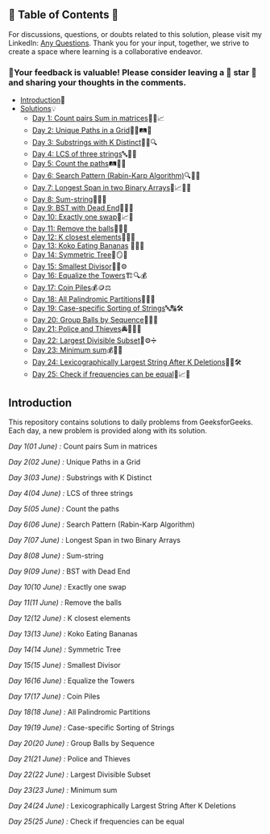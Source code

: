 ## 📜 Table of Contents 📜

For discussions, questions, or doubts related to this solution, please visit my LinkedIn: [Any Questions](https://www.linkedin.com/in/patel-hetkumar-sandipbhai-8b110525a). Thank you for your input, together, we strive to create a space where learning is a collaborative endeavor.

### 🔮Your feedback is valuable! Please consider leaving a 🌟 star 🌟 and sharing your thoughts in the comments.

- [Introduction](../README.md)📝
- [Solutions]()💡
  - [Day 1: Count pairs Sum in matrices](01(June)%20Count%20pairs%20Sum%20in%20matrices.md)🔢➕📈
  - [Day 2: Unique Paths in a Grid](02(June)%20Unique%20Paths%20in%20a%20Grid.md)🚶‍♂️🛤️🧭
  - [Day 3: Substrings with K Distinct](03(June)%20Substrings%20with%20K%20Distinct.md)🧵🔡🔍
  - [Day 4: LCS of three strings](04(June)%20LCS%20of%20three%20strings.md)🔤🔁🧬
  - [Day 5: Count the paths](05(June)%20Count%20the%20paths.md)🛤️🌳🏁
  - [Day 6: Search Pattern (Rabin-Karp Algorithm)](06(June)%20Search%20Pattern%20(Rabin-Karp%20Algorithm).md)🔍🔢🧪
  - [Day 7: Longest Span in two Binary Arrays](07(June)%20Longest%20Span%20in%20two%20Binary%20Arrays.md)🧮📈🕵️‍♂️
  - [Day 8: Sum-string](08(June)%20Sum-string.md)🔢🧮🔁
  - [Day 9: BST with Dead End](09(June)%20BST%20with%20Dead%20End.md)🌳🔚🚧
  - [Day 10: Exactly one swap](10(June)%20Exactly%20one%20swap.md)🔄📈👥
  - [Day 11: Remove the balls](11(June)%20Remove%20the%20balls.md)🎱🧹🧊
  - [Day 12: K closest elements](12(June)%20K%20closest%20elements.md)📍🔢🧲
  - [Day 13: Koko Eating Bananas](13(June)%20Koko%20Eating%20Bananas.md) 🐒🍌⏰
  - [Day 14: Symmetric Tree](14(June)%20Symmetric%20Tree.md)🌳🪞🤖
  - [Day 15: Smallest Divisor](15(June)%20Smallest%20Divisor.md)🔢➗⚙️
  - [Day 16: Equalize the Towers](16(June)%20Equalize%20the%20Towers.md)🏗️🔍💰
  - [Day 17: Coin Piles](17(June)%20Coin%20Piles.md)💰🪙⚖️
  - [Day 18: All Palindromic Partitions](18(June)%20All%20Palindromic%20Partitions.md)🧵🧪🧬
  - [Day 19: Case-specific Sorting of Strings](19(June)%20Case-specific%20Sorting%20of%20Strings.md)🔤🔠🛠️
  - [Day 20: Group Balls by Sequence](20(June)%20Group%20Balls%20by%20Sequence.md)🎱🏀🎲
  - [Day 21: Police and Thieves](21(June)%20Police%20and%20Thieves.md)🚔👮‍♂️🚀
  - [Day 22: Largest Divisible Subset](22(June)%20Largest%20Divisible%20Subset.md)🧩⚙️➗
  - [Day 23: Minimum sum](23(June)%20Minimum%20sum.md)💰🧮🔢
  - [Day 24: Lexicographically Largest String After K Deletions](24(June)%20Lexicographically%20Largest%20String%20After%20K%20Deletions.md)🦁🧹🛠️
  - [Day 25: Check if frequencies can be equal](25(June)%20Check%20if%20frequencies%20can%20be%20equal.md)🧪📈🧮









## Introduction

This repository contains solutions to daily problems from GeeksforGeeks. Each day, a new problem is provided along with its solution.

*Day 1(01 June) :* Count pairs Sum in matrices

*Day 2(02 June) :* Unique Paths in a Grid

*Day 3(03 June) :* Substrings with K Distinct

*Day 4(04 June) :* LCS of three strings

*Day 5(05 June) :* Count the paths

*Day 6(06 June) :* Search Pattern (Rabin-Karp Algorithm)

*Day 7(07 June) :* Longest Span in two Binary Arrays

*Day 8(08 June) :* Sum-string

*Day 9(09 June) :* BST with Dead End

*Day 10(10 June) :* Exactly one swap

*Day 11(11 June) :* Remove the balls

*Day 12(12 June) :* K closest elements

*Day 13(13 June) :* Koko Eating Bananas

*Day 14(14 June) :* Symmetric Tree

*Day 15(15 June) :* Smallest Divisor

*Day 16(16 June) :* Equalize the Towers 

*Day 17(17 June) :* Coin Piles

*Day 18(18 June) :* All Palindromic Partitions

*Day 19(19 June) :* Case-specific Sorting of Strings

*Day 20(20 June) :* Group Balls by Sequence 

*Day 21(21 June) :* Police and Thieves

*Day 22(22 June) :* Largest Divisible Subset

*Day 23(23 June) :* Minimum sum

*Day 24(24 June) :* Lexicographically Largest String After K Deletions

*Day 25(25 June) :* Check if frequencies can be equal 

<!--*Day 26(26 June) :* Insert in Sorted Circular Linked List

*Day 27(27 June) :* Print leaf nodes from preorder traversal of BST

*Day 28(28 June) :* Find rectangle with corners as 1

*Day 29(29 June) :* Sum of nodes on the longest path

*Day 30(30 June) :* Closest Neighbour in BST-->

